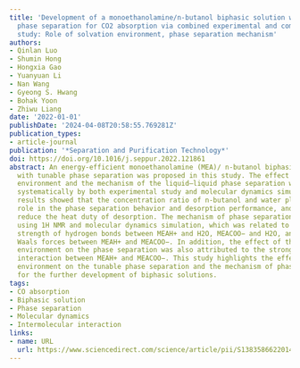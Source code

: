 ```yaml
---
title: 'Development of a monoethanolamine/n-butanol biphasic solution with tunable
  phase separation for CO2 absorption via combined experimental and computational
  study: Role of solvation environment, phase separation mechanism'
authors:
- Qinlan Luo
- Shumin Hong
- Hongxia Gao
- Yuanyuan Li
- Nan Wang
- Gyeong S. Hwang
- Bohak Yoon
- Zhiwu Liang
date: '2022-01-01'
publishDate: '2024-04-08T20:58:55.769281Z'
publication_types:
- article-journal
publication: '*Separation and Purification Technology*'
doi: https://doi.org/10.1016/j.seppur.2022.121861
abstract: An energy-efficient monoethanolamine (MEA)/ n-butanol biphasic solution
  with tunable phase separation was proposed in this study. The effect of the solvation
  environment and the mechanism of the liquid–liquid phase separation were investigated
  systematically by both experimental study and molecular dynamics simulations. Experimental
  results showed that the concentration ratio of n-butanol and water played a significant
  role in the phase separation behavior and desorption performance, and can effectively
  reduce the heat duty of desorption. The mechanism of phase separation was obtained
  using 1H NMR and molecular dynamics simulation, which was related to the strong
  strength of hydrogen bonds between MEAH+ and H2O, MEACOO− and H2O, and the van der
  Waals forces between MEAH+ and MEACOO−. In addition, the effect of the solvation
  environment on the phase separation was also attributed to the strong intermolecular
  interaction between MEAH+ and MEACOO−. This study highlights the effect of the solvation
  environment on the tunable phase separation and the mechanism of phase separation
  for the further development of biphasic solutions.
tags:
- CO absorption
- Biphasic solution
- Phase separation
- Molecular dynamics
- Intermolecular interaction
links:
- name: URL
  url: https://www.sciencedirect.com/science/article/pii/S1383586622014162
---
```

